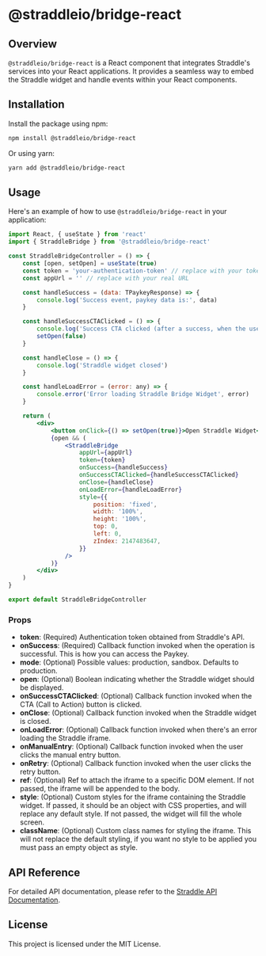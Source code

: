 # @straddleio/bridge-react

## Overview

`@straddleio/bridge-react` is a React component that integrates Straddle's services into your React applications. It provides a seamless way to embed the Straddle widget and handle events within your React components.

## Installation

Install the package using npm:

```bash
npm install @straddleio/bridge-react
```

Or using yarn:

```bash
yarn add @straddleio/bridge-react
```

## Usage

Here's an example of how to use `@straddleio/bridge-react` in your application:

```jsx
import React, { useState } from 'react'
import { StraddleBridge } from '@straddleio/bridge-react'

const StraddleBridgeController = () => {
    const [open, setOpen] = useState(true)
    const token = 'your-authentication-token' // replace with your token
    const appUrl = '' // replace with your real URL

    const handleSuccess = (data: TPaykeyResponse) => {
        console.log('Success event, paykey data is:', data)
    }

    const handleSuccessCTAClicked = () => {
        console.log('Success CTA clicked (after a success, when the user clicks the CTA button)')
        setOpen(false)
    }

    const handleClose = () => {
        console.log('Straddle widget closed')
    }

    const handleLoadError = (error: any) => {
        console.error('Error loading Straddle Bridge Widget', error)
    }

    return (
        <div>
            <button onClick={() => setOpen(true)}>Open Straddle Widget</button>
            {open && (
                <StraddleBridge
                    appUrl={appUrl}
                    token={token}
                    onSuccess={handleSuccess}
                    onSuccessCTAClicked={handleSuccessCTAClicked}
                    onClose={handleClose}
                    onLoadError={handleLoadError}
                    style={{
                        position: 'fixed',
                        width: '100%',
                        height: '100%',
                        top: 0,
                        left: 0,
                        zIndex: 2147483647,
                    }}
                />
            )}
        </div>
    )
}

export default StraddleBridgeController
```

### Props

-   **token**: (Required) Authentication token obtained from Straddle's API.
-   **onSuccess**: (Required) Callback function invoked when the operation is successful. This is how you can access the Paykey.
-   **mode**: (Optional) Possible values: production, sandbox. Defaults to production.
-   **open**: (Optional) Boolean indicating whether the Straddle widget should be displayed.
-   **onSuccessCTAClicked**: (Optional) Callback function invoked when the CTA (Call to Action) button is clicked.
-   **onClose**: (Optional) Callback function invoked when the Straddle widget is closed.
-   **onLoadError**: (Optional) Callback function invoked when there's an error loading the Straddle iframe.
-   **onManualEntry**: (Optional) Callback function invoked when the user clicks the manual entry button.
-   **onRetry**: (Optional) Callback function invoked when the user clicks the retry button.
-   **ref**: (Optional) Ref to attach the iframe to a specific DOM element. If not passed, the iframe will be appended to the body.
-   **style**: (Optional) Custom styles for the iframe containing the Straddle widget. If passed, it should be an object with CSS properties, and will replace any default style. If not passed, the widget will fill the whole screen.
-   **className**: (Optional) Custom class names for styling the iframe. This will not replace the default styling, if you want no style to be applied you must pass an empty object as style.

## API Reference

For detailed API documentation, please refer to the [Straddle API Documentation](https://docs.straddle.io).

## License

This project is licensed under the MIT License.
